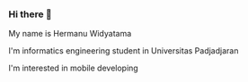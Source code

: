 ### Hi there 👋

My name is Hermanu Widyatama <br>

I'm informatics engineering student in Universitas Padjadjaran <br>

I'm interested in mobile developing

